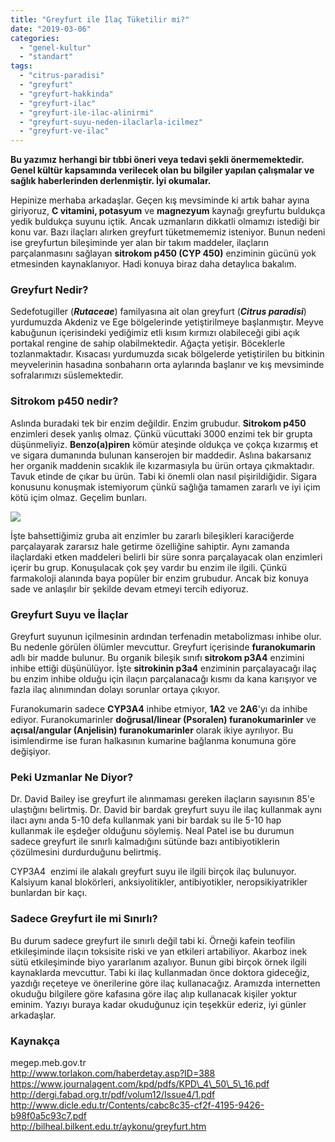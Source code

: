 ```yaml
---
title: "Greyfurt ile İlaç Tüketilir mi?"
date: "2019-03-06"
categories: 
  - "genel-kultur"
  - "standart"
tags: 
  - "citrus-paradisi"
  - "greyfurt"
  - "greyfurt-hakkinda"
  - "greyfurt-ilac"
  - "greyfurt-ile-ilac-alinirmi"
  - "greyfurt-suyu-neden-ilaclarla-icilmez"
  - "greyfurt-ve-ilac"
---
```


**Bu yazımız herhangi bir tıbbi öneri veya tedavi şekli önermemektedir. Genel kültür kapsamında verilecek olan bu bilgiler yapılan çalışmalar ve sağlık haberlerinden derlenmiştir. İyi okumalar.**

Hepinize merhaba arkadaşlar. Geçen kış mevsiminde ki artık bahar ayına giriyoruz, **C vitamini, potasyum** ve **magnezyum** kaynağı greyfurtu buldukça yedik buldukça suyunu içtik. Ancak uzmanların dikkatli olmamızı istediği bir konu var. Bazı ilaçları alırken greyfurt tüketmememiz isteniyor. Bunun nedeni ise greyfurtun bileşiminde yer alan bir takım maddeler, ilaçların parçalanmasını sağlayan **sitrokom p450 (CYP 450)** enziminin gücünü yok etmesinden kaynaklanıyor. Hadi konuya biraz daha detaylıca bakalım.

### Greyfurt Nedir?

Sedefotugiller (_**Rutaceae**_) familyasına ait olan greyfurt (_**Citrus paradisi**_) yurdumuzda Akdeniz ve Ege bölgelerinde yetiştirilmeye başlanmıştır. Meyve kabuğunun içerisindeki yediğimiz etli kısım kırmızı olabileceği gibi açık portakal rengine de sahip olabilmektedir. Ağaçta yetişir. Böceklerle tozlanmaktadır. Kısacası yurdumuzda sıcak bölgelerde yetiştirilen bu bitkinin meyvelerinin hasadına sonbaharın orta aylarında başlanır ve kış mevsiminde sofralarımızı süslemektedir.

### Sitrokom p450 nedir?

Aslında buradaki tek bir enzim değildir. Enzim grubudur. **Sitrokom p450** enzimleri desek yanlış olmaz. Çünkü vücuttaki 3000 enzimi tek bir grupta düşünmeliyiz. **Benzo(a)piren** kömür ateşinde oldukça ve çokça kızarmış et ve sigara dumanında bulunan kanserojen bir maddedir. Aslına bakarsanız her organik maddenin sıcaklık ile kızarmasıyla bu ürün ortaya çıkmaktadır. Tavuk etinde de çıkar bu ürün. Tabi ki önemli olan nasıl pişirildiğidir. Sigara konusunu konuşmak istemiyorum çünkü sağlığa tamamen zararlı ve iyi içim kötü içim olmaz. Geçelim bunları.

![](../images/benzoapeyrene-1024x576.png)

İşte bahsettiğimiz gruba ait enzimler bu zararlı bileşikleri karaciğerde parçalayarak zararsız hale getirme özelliğine sahiptir. Aynı zamanda ilaçlardaki etken maddeleri belirli bir süre sonra parçalayacak olan enzimleri içerir bu grup. Konuşulacak çok şey vardır bu enzim ile ilgili. Çünkü farmakoloji alanında baya popüler bir enzim grubudur. Ancak biz konuya sade ve anlaşılır bir şekilde devam etmeyi tercih ediyoruz.

### Greyfurt Suyu ve İlaçlar

Greyfurt suyunun içilmesinin ardından terfenadin metabolizması inhibe olur. Bu nedenle görülen ölümler mevcuttur. Greyfurt içerisinde **furanokumarin** adlı bir madde bulunur. Bu organik bileşik sınıfı **sitrokom p3A4** enzimini inhibe ettiği düşünülüyor. İşte **sitrokinin p3a4** enziminin parçalayacağı ilaç bu enzim inhibe olduğu için ilaçın parçalanacağı kısmı da kana karışıyor ve fazla ilaç alınımından dolayı sorunlar ortaya çıkıyor.

Furanokumarin sadece **CYP3A4** inhibe etmiyor, **1A2** ve **2A6**'yı da inhibe ediyor. Furanokumarinler **doğrusal/linear (Psoralen) furanokumarinler** ve **açısal/angular (Anjelisin) furanokumarinler** olarak ikiye ayrılıyor. Bu isimlendirme ise furan halkasının kumarine bağlanma konumuna göre değişiyor.

### Peki Uzmanlar Ne Diyor?

Dr. David Bailey ise greyfurt ile alınmaması gereken ilaçların sayısının 85'e ulaştığını belirtmiş. Dr. David bir bardak greyfurt suyu ile ilaç kullanmak aynı ilacı aynı anda 5-10 defa kullanmak yani bir bardak su ile 5-10 hap kullanmak ile eşdeğer olduğunu söylemiş. Neal Patel ise bu durumun sadece greyfurt ile sınırlı kalmadığını sütünde bazı antibiyotiklerin çözülmesini durdurduğunu belirtmiş.

  
CYP3A4  enzimi ile alakalı greyfurt suyu ile ilgili birçok ilaç bulunuyor. Kalsiyum kanal blokörleri, anksiyolitikler, antibiyotikler, neropsikiyatrikler bunlardan bir kaçı.

### Sadece Greyfurt ile mi Sınırlı?

Bu durum sadece greyfurt ile sınırlı değil tabi ki. Örneği kafein teofilin etkileşiminde ilaçın toksisite riski ve yan etkileri artabiliyor. Akarboz inek sütü etkileşiminde biyo yararlanım azalıyor. Bunun gibi birçok örnek ilgili kaynaklarda mevcuttur. Tabi ki ilaç kullanmadan önce doktora gideceğiz, yazdığı reçeteye ve önerilerine göre ilaç kullanacağız. Aramızda internetten okuduğu bilgilere göre kafasına göre ilaç alıp kullanacak kişiler yoktur eminim. Yazıyı buraya kadar okuduğunuz için teşekkür ederiz, iyi günler arkadaşlar.

### Kaynakça

megep.meb.gov.tr  
http://www.torlakon.com/haberdetay.asp?ID=388  
https://www.journalagent.com/kpd/pdfs/KPD\_4\_50\_5\_16.pdf  
http://dergi.fabad.org.tr/pdf/volum12/Issue4/1.pdf  
http://www.dicle.edu.tr/Contents/cabc8c35-cf2f-4195-9426-b98f0a5c93c7.pdf  
http://bilheal.bilkent.edu.tr/aykonu/greyfurt.htm
